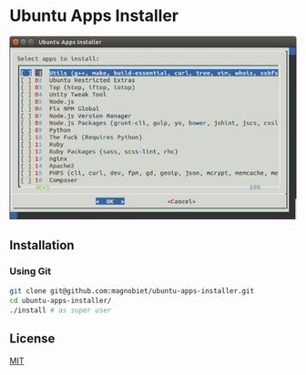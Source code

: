 # Ubuntu Apps Installer

![Screenshot](screenshot.png)

## Installation

### Using Git

```bash
git clone git@github.com:magnobiet/ubuntu-apps-installer.git
cd ubuntu-apps-installer/
./install # as super user
```

## License

[MIT](https://magno.mit-license.org/)
